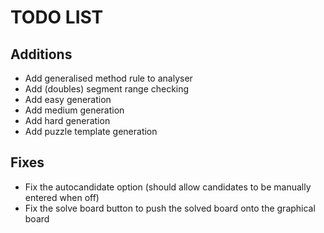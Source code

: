 # TODO LIST

## Additions 
- Add generalised method rule to analyser
- Add (doubles) segment range checking
- Add easy generation
- Add medium generation
- Add hard generation
- Add puzzle template generation


## Fixes
- Fix the autocandidate option (should allow candidates to be manually entered when off)
- Fix the solve board button to push the solved board onto the graphical board
